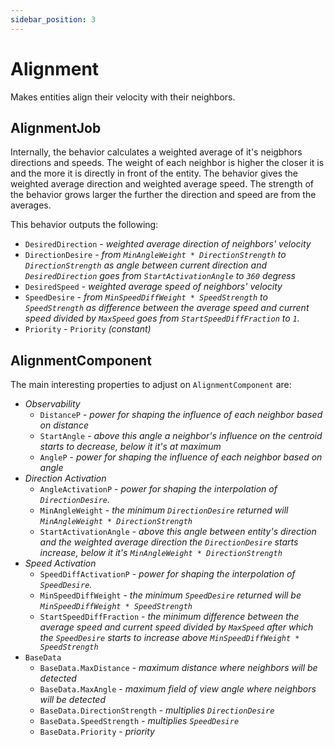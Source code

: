 ```yaml
---
sidebar_position: 3
---
```


# Alignment

Makes entities align their velocity with their neighbors.

## AlignmentJob

Internally, the behavior calculates a weighted average of it's neigbhors directions and speeds. The weight of each neighbor is higher the closer it is and the more it is directly in front of the entity. The behavior gives the weighted average direction and weighted average speed. The strength of the behavior grows larger the further the direction and speed are from the averages. 

This behavior outputs the following: 
- `DesiredDirection` - *weighted average direction of neighbors' velocity*
- `DirectionDesire` - *from `MinAngleWeight * DirectionStrength` to `DirectionStrength` as angle between current direction and `DesiredDirection` goes from `StartActivationAngle` to `360` degress*
- `DesiredSpeed` - *weighted average speed of neighbors' velocity*
- `SpeedDesire` - *from `MinSpeedDiffWeight * SpeedStrength` to `SpeedStrength` as difference between the average speed and current speed divided by `MaxSpeed` goes from `StartSpeedDiffFraction` to `1`.*
- `Priority` -  `Priority` *(constant)*

## AlignmentComponent

The main interesting properties to adjust on `AlignmentComponent` are:

- *Observability*
    - `DistanceP` - *power for shaping the influence of each neighbor based on distance*
    - `StartAngle` - *above this angle a neighbor's influence on the centroid starts to decrease, below it it's at maximum*
    - `AngleP` - *power for shaping the influence of each neighbor based on angle*
- *Direction Activation*
    - `AngleActivationP` - *power for shaping the interpolation of `DirectionDesire`.*
    - `MinAngleWeight` - *the minimum `DirectionDesire` returned will `MinAngleWeight * DirectionStrength`*
    - `StartActivationAngle` - *above this angle between entity's direction and the weighted average direction the `DirectionDesire` starts increase, below it it's `MinAngleWeight * DirectionStrength`*
- *Speed Activation*
    - `SpeedDiffActivationP` - *power for shaping the interpolation of `SpeedDesire`.*
    - `MinSpeedDiffWeight` - *the minimum `SpeedDesire` returned will be `MinSpeedDiffWeight * SpeedStrength`*
    - `StartSpeedDiffFraction` - *the minimum difference between the average speed and current speed divided by `MaxSpeed` after which the `SpeedDesire` starts to increase above `MinSpeedDiffWeight * SpeedStrength`*
- `BaseData`
    - `BaseData.MaxDistance` - *maximum distance where neighbors will be detected*
    - `BaseData.MaxAngle` - *maximum field of view angle where neighbors will be detected*
    - `BaseData.DirectionStrength` - *multiplies `DirectionDesire`*
    - `BaseData.SpeedStrength` - *multiplies `SpeedDesire`*
    - `BaseData.Priority` - *priority*